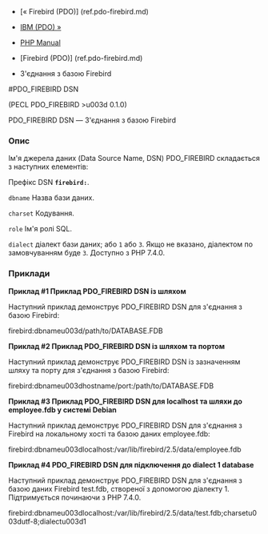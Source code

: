 - [« Firebird (PDO)] (ref.pdo-firebird.md)
- [IBM (PDO) »](ref.pdo-ibm.md)

- [PHP Manual](index.md)
- [Firebird (PDO)] (ref.pdo-firebird.md)
- З'єднання з базою Firebird

#PDO_FIREBIRD DSN

(PECL PDO_FIREBIRD \>u003d 0.1.0)

PDO_FIREBIRD DSN — З'єднання з базою Firebird

### Опис

Ім'я джерела даних (Data Source Name, DSN) PDO_FIREBIRD складається з
наступних елементів:

Префікс DSN
**`firebird:`**.

`dbname`
Назва бази даних.

`charset`
Кодування.

`role`
Ім'я ролі SQL.

`dialect`
діалект бази даних; або `1` або `3`. Якщо не вказано, діалектом по
замовчуванням буде `3`. Доступно з PHP 7.4.0.

### Приклади

**Приклад #1 Приклад PDO_FIREBIRD DSN із шляхом**

Наступний приклад демонструє PDO_FIREBIRD DSN для з'єднання з базою
Firebird:

firebird:dbnameu003d/path/to/DATABASE.FDB

**Приклад #2 Приклад PDO_FIREBIRD DSN із шляхом та портом**

Наступний приклад демонструє PDO_FIREBIRD DSN із зазначенням шляху та порту
для з'єднання з базою Firebird:

firebird:dbnameu003dhostname/port:/path/to/DATABASE.FDB

**Приклад #3 Приклад PDO_FIREBIRD DSN для localhost та шляхи до employee.fdb
у системі Debian**

Наступний приклад демонструє PDO_FIREBIRD DSN для з'єднання з
Firebird на локальному хості та базою даних employee.fdb:

firebird:dbnameu003dlocalhost:/var/lib/firebird/2.5/data/employee.fdb

**Приклад #4 PDO_FIREBIRD DSN для підключення до dialect 1 database**

Наступний приклад демонструє PDO_FIREBIRD DSN для з'єднання з базою
даних Firebird test.fdb, створеної з допомогою діалекту 1.
Підтримується починаючи з PHP 7.4.0.

firebird:dbnameu003dlocalhost:/var/lib/firebird/2.5/data/test.fdb;charsetu003dutf-8;dialectu003d1
